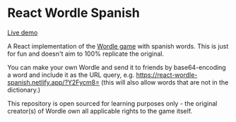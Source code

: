 # React Wordle Spanish

[Live demo](https://react-wordle-spanish.netlify.app/)

A React implementation of the [Wordle game](https://www.powerlanguage.co.uk/wordle/) with spanish words. This is just for fun and doesn't aim to 100% replicate the original.

You can make your own Wordle and send it to friends by base64-encoding a word and include it as the URL query, e.g. https://react-wordle-spanish.netlify.app/?Y2Fycm8= (this will also allow words that are not in the dictionary.)

This repository is open sourced for learning purposes only - the original creator(s) of Wordle own all applicable rights to the game itself.
